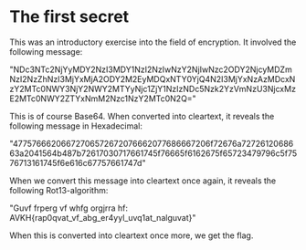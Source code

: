 # The first secret

This was an introductory exercise into the field of encryption. It involved the following message:

"NDc3NTc2NjYyMDY2NzI3MDY1NzI2NzIwNzY2NjIwNzc2ODY2NjcyMDZmNzI2NzZhNzI3MjYxMjA2ODY2M2EyMDQxNTY0YjQ4N2I3MjYxNzAzMDcxNzY2MTc0NWY3NjY2NWY2MTYyNjc1ZjY1NzIzNDc5Nzk2YzVmNzU3NjcxMzE2MTc0NWY2ZTYxNmM2Nzc1NzY2MTc0N2Q="

This is of course Base64. When converted into cleartext, it reveals the following message in Hexadecimal:

"47757666206672706572672076662077686667206f72676a7272612068663a2041564b487b72617030717661745f76665f6162675f65723479796c5f7576713161745f6e616c67757661747d"

When we convert this message into cleartext once again, it reveals the following Rot13-algorithm:

"Guvf frperg vf whfg orgjrra hf: AVKH{rap0qvat_vf_abg_er4yyl_uvq1at_nalguvat}"

When this is converted into cleartext once more, we get the flag.


